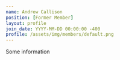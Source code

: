 ```yaml
---
name: Andrew Callison
position: [Former Member]
layout: profile
join_date: YYYY-MM-DD 00:00:00 -400
profile: /assets/img/members/default.png
---
```

Some information